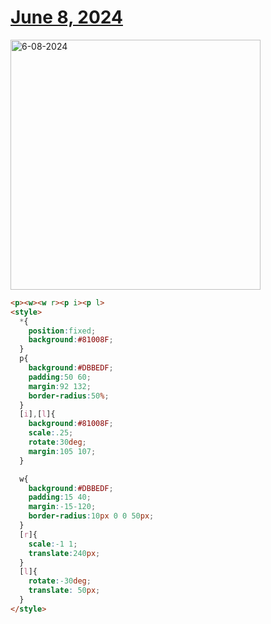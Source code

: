 # [June 8, 2024](https://cssbattle.dev/play/h2Y4MCru8l2ziKsCLBik)

<img src="https://firebasestorage.googleapis.com/v0/b/cssbattleapp.appspot.com/o/user%2Fummd3POvEDfFyeFvVdOMG3OOrwE2%2Ftargets%2Ftarget_9kGSC0s@2x.png?alt=media" width="400" alt="6-08-2024" />

```html
<p><w><w r><p i><p l>
<style>
  *{
    position:fixed;
    background:#81008F;
  }
  p{
    background:#DBBEDF;
    padding:50 60;
    margin:92 132;
    border-radius:50%;
  }
  [i],[l]{
    background:#81008F;
    scale:.25;
    rotate:30deg;
    margin:105 107;
  }

  w{
    background:#DBBEDF;
    padding:15 40;
    margin:-15-120;
    border-radius:10px 0 0 50px;
  }
  [r]{
    scale:-1 1;
    translate:240px;
  }
  [l]{
    rotate:-30deg;
    translate: 50px;
  }
</style>
```
